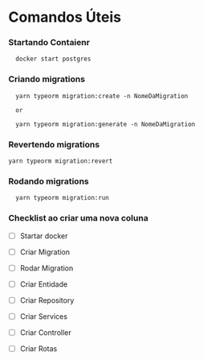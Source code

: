 # Comandos Úteis

### Startando Contaienr

```
  docker start postgres
```

### Criando migrations

```
  yarn typeorm migration:create -n NomeDaMigration
  
  or

  yarn typeorm migration:generate -n NomeDaMigration
```

### Revertendo migrations

```
yarn typeorm migration:revert
```

### Rodando migrations

```
  yarn typeorm migration:run
```

### Checklist ao criar uma nova coluna

- [ ] Startar docker

- [ ] Criar Migration

- [ ] Rodar Migration

- [ ] Criar Entidade

- [ ] Criar Repository

- [ ] Criar Services

- [ ] Criar Controller

- [ ] Criar Rotas
